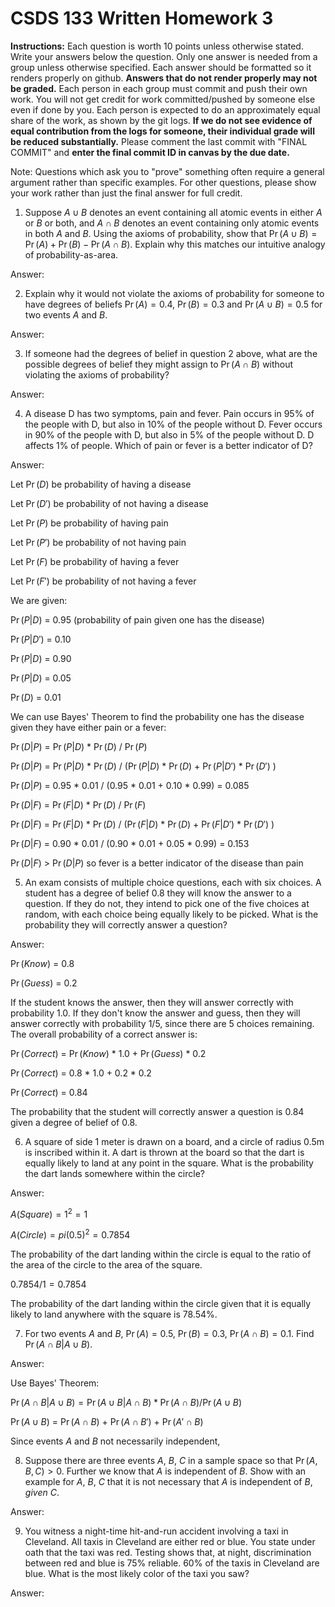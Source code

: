 # CSDS 133 Written Homework 3
**Instructions:** Each question is worth 10 points unless otherwise stated. Write your answers below the question. Only one answer is needed from a group unless otherwise specified. Each answer should be formatted so it renders properly on github. **Answers that do not render properly may not be graded.** Each person in each group must commit and push their own work. You will not get credit for work committed/pushed by someone else even if done by you. Each person is expected to do an approximately equal share of the work, as shown by the git logs. **If we do not see evidence of equal contribution from the logs for someone, their individual grade will be reduced substantially.** Please comment the last commit with "FINAL COMMIT" and **enter the final commit ID in canvas by the due date.**

Note: Questions which ask you to "prove" something often require a general argument rather than specific examples. For other questions, please show your work rather than just the final answer for full credit.

1. Suppose $A \cup B$ denotes an event containing all atomic events in either $A$ or $B$ or both, and $A \cap B$ denotes an event containing only atomic events in both $A$ and $B$. Using the axioms of probability, show that $\Pr(A\cup B)=\Pr(A)+\Pr(B)-\Pr(A\cap B)$. Explain why this matches our intuitive analogy of probability-as-area.

Answer:

2. Explain why it would not violate the axioms of probability for someone to have degrees of beliefs $\Pr(A)=0.4$, $\Pr(B)=0.3$ and $\Pr(A \cup B)=0.5$ for two events $A$ and $B$. 

Answer:


3. If someone had the degrees of belief in question 2 above, what are the possible degrees of belief they might assign to $\Pr(A \cap B)$ without violating the axioms of probability?

Answer: 

4.	A disease D has two symptoms, pain and fever. Pain occurs in 95% of the people with D, but also in 10% of the people without D. Fever occurs in 90% of the people with D, but also in 5% of the people without D. D affects 1% of people. Which of pain or fever is a better indicator of D? 

Answer: 

Let $\Pr(D)$ be probability of having a disease

Let $\Pr(D')$ be probability of not having a disease

Let $\Pr(P)$ be probability of having pain

Let $\Pr(P')$ be probability of not having pain

Let $\Pr(F)$ be probability of having a fever

Let $\Pr(F')$ be probability of not having a fever

We are given:

$\Pr(P|D)$ = 0.95 (probability of pain given one has the disease)

$\Pr(P|D')$ = 0.10

$\Pr(P|D)$ = 0.90

$\Pr(P|D)$ = 0.05

$\Pr(D)$ = 0.01

We can use Bayes' Theorem to find the probability one has the disease given they have either pain or a fever:

$\Pr(D|P)$ = $\Pr(P|D)$ * $\Pr(D)$ / $\Pr(P)$ 

$\Pr(D|P)$ = $\Pr(P|D)$ * $\Pr(D)$ / ($\Pr(P|D)$ * $\Pr(D)$ + $\Pr(P|D')$ * $\Pr(D')$ )

$\Pr(D|P)$ = 0.95 * 0.01 / (0.95 * 0.01 + 0.10 * 0.99) = 0.085

$\Pr(D|F)$ = $\Pr(F|D)$ * $\Pr(D)$ / $\Pr(F)$ 

$\Pr(D|F)$ = $\Pr(F|D)$ * $\Pr(D)$ / ($\Pr(F|D)$ * $\Pr(D)$ + $\Pr(F|D')$ * $\Pr(D')$ )

$\Pr(D|F)$ = 0.90 * 0.01 / (0.90 * 0.01 + 0.05 * 0.99) = 0.153

$\Pr(D|F)$ > $\Pr(D|P)$ so fever is a better indicator of the disease than pain

5.  An exam consists of multiple choice questions, each with six choices. A student has a degree of belief 0.8 they will know the answer to a question. If they do not, they intend to pick one of the five choices at random, with each choice being equally likely to be picked. What is the probability they will correctly answer a question?

Answer: 

$\Pr(Know)$ = 0.8

$\Pr(Guess)$ = 0.2

If the student knows the answer, then they will answer correctly with probability 1.0. If they don't know the answer and guess, then they will answer correctly with probability 1/5, since there are 5 choices remaining. The overall probability of a correct answer is:

$\Pr(Correct)$ = $\Pr(Know)$ * 1.0 + $\Pr(Guess)$ * 0.2

$\Pr(Correct)$ = 0.8 * 1.0 + 0.2 * 0.2

$\Pr(Correct)$ = 0.84

The probability that the student will correctly answer a question is 0.84 given a degree of belief of 0.8.

6. A square of side 1 meter is drawn on a board, and a circle of radius 0.5m is inscribed within it. A dart is thrown at the board so that the dart is equally likely to land at any point in the square. What is the probability the dart lands somewhere within the circle?

Answer: 

$A(Square) = 1^2 = 1$

$A(Circle) = pi(0.5)^2 = 0.7854$

The probability of the dart landing within the circle is equal to the ratio of the area of the circle to the area of the square.

$0.7854/1 = 0.7854$

The probability of the dart landing within the circle given that it is equally likely to land anywhere with the square is 78.54%.

7. For two events $A$ and $B$, $\Pr(A)=0.5$, $\Pr(B)=0.3$, $\Pr(A \cap B)=0.1$. Find $\Pr(A \cap B|A \cup B)$.

Answer: 

Use Bayes' Theorem:

$\Pr(A \cap B|A \cup B) = \Pr(A \cup B|A \cap B) * \Pr(A \cap B) / \Pr(A \cup B)$

$\Pr(A \cup B)$ = $\Pr(A \cap B)$ + $\Pr(A \cap B')$ + $\Pr(A' \cap B)$

Since events $A$ and $B$ not necessarily independent,  

8. Suppose there are three events $A$, $B$, $C$ in a sample space so that $\Pr(A, B, C)>0$. Further we know that $A$ is independent of $B$. Show with an example for $A$, $B$, $C$ that it is not necessary that $A$ is independent of $B$, *given* $C$.

Answer:

9. You witness a night-time hit-and-run accident involving a taxi in Cleveland. All taxis in Cleveland are either red or blue. You state under oath that the taxi was red. Testing shows that, at night, discrimination between red and blue is 75% reliable. 60% of the taxis in Cleveland are blue. What is the most likely color of the taxi you saw?

Answer:


